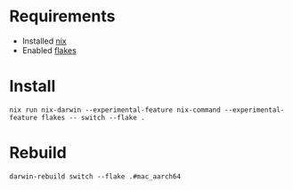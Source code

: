 # Requirements

- Installed [nix](https://nixos.org/download/)
- Enabled [flakes](https://nixos.wiki/wiki/Flakes)


# Install

`
nix run nix-darwin --experimental-feature nix-command --experimental-feature flakes -- switch --flake .
`

# Rebuild
`
darwin-rebuild switch --flake .#mac_aarch64
`